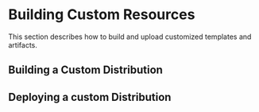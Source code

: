 # Building Custom Resources

This section describes how to build and upload customized templates and artifacts.

## Building a Custom Distribution

## Deploying a custom Distribution